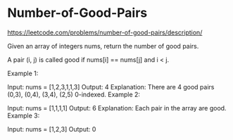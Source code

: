 # Number-of-Good-Pairs
https://leetcode.com/problems/number-of-good-pairs/description/


Given an array of integers nums, return the number of good pairs.

A pair (i, j) is called good if nums[i] == nums[j] and i < j.

 

Example 1:

Input: nums = [1,2,3,1,1,3]
Output: 4
Explanation: There are 4 good pairs (0,3), (0,4), (3,4), (2,5) 0-indexed.
Example 2:

Input: nums = [1,1,1,1]
Output: 6
Explanation: Each pair in the array are good.
Example 3:

Input: nums = [1,2,3]
Output: 0
 
